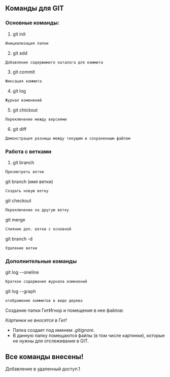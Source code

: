 ## Команды для GIT

### Основные команды:

1. git init
```sh
Инициализация папки
```
2. git add 
```sh
Добавление содержимого каталога для коммита
```
3. git commit
```sh
Фиксация коммита
```
4. git log
```sh
Журнал изменений
```
5. git chtckout
```sh
Переключение между версиями
```
6. git diff
```sh
Демонстрация разницы между текущим и сохраненным файлом
```
### Работа с ветками

1. git branch
```sh
Просмотреть ветки
```
git branch (имя ветки)
```sh
Создать новую ветку
```
git checkout
```sh
Переключение на другую ветку
```
git merge
```sh
Слияние доп. ветки с основной
```
git branch -d
```sh
Удаление ветки
```
### Дополнительные команды

git log --oneline
```sh
Краткое содержание журнала изменений
```
git log --graph
```sh
отображение коммитов в виде дерева
```

Создание папки ГитИгнор и помещения в нее файлов:

*Картинки не вносятся в Гит!*

* Папка создает под именем *.gitignore.*
* В данную папку помещаются файлы (в том числе картинки), которые не нужны для отслеживания в GIT.
## Все команды внесены!
Добавление в удаленный доступ.1